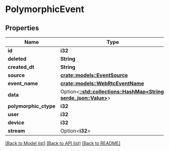 # PolymorphicEvent

## Properties

Name | Type | Description | Notes
------------ | ------------- | ------------- | -------------
**id** | **i32** |  | [readonly]
**deleted** | **String** |  | [readonly]
**created_dt** | **String** |  | [readonly]
**source** | [**crate::models::EventSource**](EventSource.md) |  | 
**event_name** | [**crate::models::WebRtcEventName**](WebRTCEventName.md) |  | 
**data** | Option<[**::std::collections::HashMap<String, serde_json::Value>**](serde_json::Value.md)> |  | [optional]
**polymorphic_ctype** | **i32** |  | [readonly]
**user** | **i32** |  | [readonly]
**device** | **i32** |  | 
**stream** | Option<**i32**> |  | [optional]

[[Back to Model list]](../README.md#documentation-for-models) [[Back to API list]](../README.md#documentation-for-api-endpoints) [[Back to README]](../README.md)


